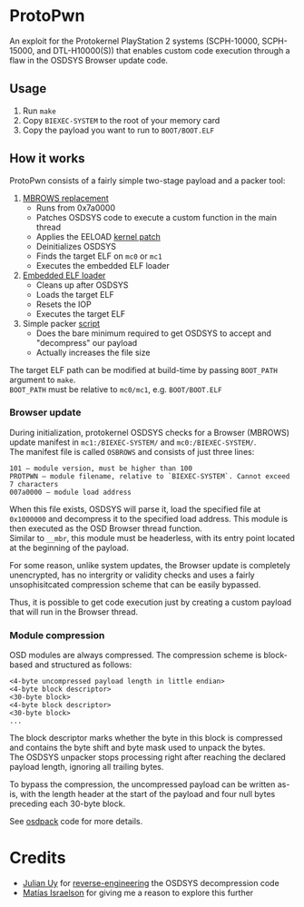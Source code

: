 # ProtoPwn

An exploit for the Protokernel PlayStation 2 systems (SCPH-10000, SCPH-15000, and DTL-H10000(S)) that enables custom code execution through a flaw in the OSDSYS Browser update code.

## Usage

1. Run `make`
2. Copy `BIEXEC-SYSTEM` to the root of your memory card
3. Copy the payload you want to run to `BOOT/BOOT.ELF`

## How it works

ProtoPwn consists of a fairly simple two-stage payload and a packer tool:
1. [MBROWS replacement](src/)
    - Runs from 0x7a0000
    - Patches OSDSYS code to execute a custom function in the main thread
    - Applies the EELOAD [kernel patch](kpatch/README.md)
    - Deinitializes OSDSYS
    - Finds the target ELF on `mc0` or `mc1`
    - Executes the embedded ELF loader
2. [Embedded ELF loader](loader/)
    - Cleans up after OSDSYS
    - Loads the target ELF 
    - Resets the IOP
    - Executes the target ELF
3. Simple packer [script](utils/fakepack.py)
    - Does the bare minimum required to get OSDSYS to accept and "decompress" our payload
    - Actually increases the file size

The target ELF path can be modified at build-time by passing `BOOT_PATH` argument to `make`.  
`BOOT_PATH` must be relative to `mc0/mc1`, e.g. `BOOT/BOOT.ELF`

### Browser update

During initialization, protokernel OSDSYS checks for a Browser (MBROWS) update manifest in `mc1:/BIEXEC-SYSTEM/` and `mc0:/BIEXEC-SYSTEM/`.  
The manifest file is called `OSBROWS` and consists of just three lines:
```
101 — module version, must be higher than 100
PROTPWN — module filename, relative to `BIEXEC-SYSTEM`. Cannot exceed 7 characters
007a0000 — module load address
```

When this file exists, OSDSYS will parse it, load the specified file at `0x1000000` and decompress it to the specified load address. This module is then executed as the OSD Browser thread function.  
Similar to `__mbr`, this module must be headerless, with its entry point located at the beginning of the payload.

For some reason, unlike system updates, the Browser update is completely unencrypted, has no intergrity or validity checks and uses a fairly unsophisitcated compression scheme that can be easily bypassed.

Thus, it is possible to get code execution just by creating a custom payload that will run in the Browser thread.

### Module compression

OSD modules are always compressed.
The compression scheme is block-based and structured as follows:
```
<4-byte uncompressed payload length in little endian>
<4-byte block descriptor>
<30-byte block>
<4-byte block descriptor>
<30-byte block>
...
```
The block descriptor marks whether the byte in this block is compressed and contains the byte shift and byte mask used to unpack the bytes.  
The OSDSYS unpacker stops processing right after reaching the declared payload length, ignoring all trailing bytes.

To bypass the compression, the uncompressed payload can be written as-is, with the length header at the start of the payload and four null bytes preceding each 30-byte block.

See [osdpack](utils/osdpack/) code for more details.

# Credits
- [Julian Uy](https://github.com/uyjulian) for [reverse-engineering](https://gist.github.com/uyjulian/14388e84b008a6433aa805f5d0436c87) the OSDSYS decompression code
- [Matías Israelson](https://github.com/israpps) for giving me a reason to explore this further